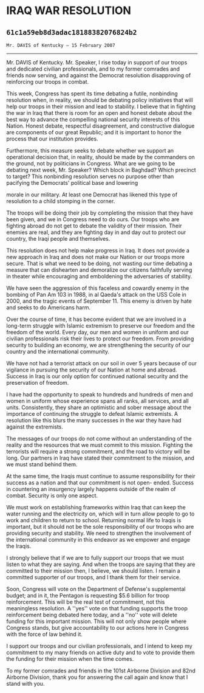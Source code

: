 # IRAQ WAR RESOLUTION
## `61c1a59eb8d3adac18188382076824b2`
`Mr. DAVIS of Kentucky — 15 February 2007`

---


Mr. DAVIS of Kentucky. Mr. Speaker, I rise today in support of our 
troops and dedicated civilian professionals, and to my former comrades 
and friends now serving, and against the Democrat resolution 
disapproving of reinforcing our troops in combat.

This week, Congress has spent its time debating a futile, nonbinding 
resolution when, in reality, we should be debating policy initiatives 
that will help our troops in their mission and lead to stability. I 
believe that in fighting the war in Iraq that there is room for an open 
and honest debate about the best way to advance the compelling national 
security interests of this Nation. Honest debate, respectful 
disagreement, and constructive dialogue are components of our great 
Republic; and it is important to honor the process that our institution 
provides.

Furthermore, this measure seeks to debate whether we support an 
operational decision that, in reality, should be made by the commanders 
on the ground, not by politicians in Congress. What are we going to be 
debating next week, Mr. Speaker? Which block in Baghdad? Which precinct 
to target? This nonbinding resolution serves no purpose other than 
pacifying the Democrats' political base and lowering


morale in our military. At least one Democrat has likened this type of 
resolution to a child stomping in the corner.

The troops will be doing their job by completing the mission that 
they have been given, and we in Congress need to do ours. Our troops 
who are fighting abroad do not get to debate the validity of their 
mission. Their enemies are real, and they are fighting day in and day 
out to protect our country, the Iraqi people and themselves.

This resolution does not help make progress in Iraq. It does not 
provide a new approach in Iraq and does not make our Nation or our 
troops more secure. That is what we need to be doing, not wasting our 
time debating a measure that can dishearten and demoralize our citizens 
faithfully serving in theater while encouraging and emboldening the 
adversaries of stability.

We have seen the aggression of this faceless and cowardly enemy in 
the bombing of Pan Am 103 in 1988, in al Qaeda's attack on the USS Cole 
in 2000, and the tragic events of September 11. This enemy is driven by 
hate and seeks to do Americans harm.

Over the course of time, it has become evident that we are involved 
in a long-term struggle with Islamic extremism to preserve our freedom 
and the freedom of the world. Every day, our men and women in uniform 
and our civilian professionals risk their lives to protect our freedom. 
From providing security to building an economy, we are strengthening 
the security of our country and the international community.

We have not had a terrorist attack on our soil in over 5 years 
because of our vigilance in pursuing the security of our Nation at home 
and abroad. Success in Iraq is our only option for continued national 
security and the preservation of freedom.

I have had the opportunity to speak to hundreds and hundreds of men 
and women in uniform whose experience spans all ranks, all services, 
and all units. Consistently, they share an optimistic and sober message 
about the importance of continuing the struggle to defeat Islamic 
extremists. A resolution like this blurs the many successes in the war 
they have had against the extremists.

The messages of our troops do not come without an understanding of 
the reality and the resources that we must commit to this mission. 
Fighting the terrorists will require a strong commitment, and the road 
to victory will be long. Our partners in Iraq have stated their 
commitment to the mission, and we must stand behind them.

At the same time, the Iraqis must continue to assume responsibility 
for their success as a nation and that our commitment is not open-
ended. Success in countering an insurgency largely happens outside of 
the realm of combat. Security is only one aspect.

We must work on establishing frameworks within Iraq that can keep the 
water running and the electricity on, which will in turn allow people 
to go to work and children to return to school. Returning normal life 
to Iraqis is important, but it should not be the sole responsibility of 
our troops who are providing security and stability. We need to 
strengthen the involvement of the international community in this 
endeavor as we empower and engage the Iraqis.

I strongly believe that if we are to fully support our troops that we 
must listen to what they are saying. And when the troops are saying 
that they are committed to their mission then, I believe, we should 
listen. I remain a committed supporter of our troops, and I thank them 
for their service.

Soon, Congress will vote on the Department of Defense's supplemental 
budget; and in it, the Pentagon is requesting $5.6 billion for troop 
reinforcement. This will be the real test of commitment, not this 
meaningless resolution. A ''yes'' vote on that funding supports the 
troop reinforcement being debated here today, and a ''no'' vote will 
delete funding for this important mission. This will not only show 
people where Congress stands, but give accountability to our actions 
here in Congress with the force of law behind it.

I support our troops and our civilian professionals, and I intend to 
keep my commitment to my many friends on active duty and to vote to 
provide them the funding for their mission when the time comes.

To my former comrades and friends in the 101st Airborne Division and 
82nd Airborne Division, thank you for answering the call again and know 
that I stand with you.